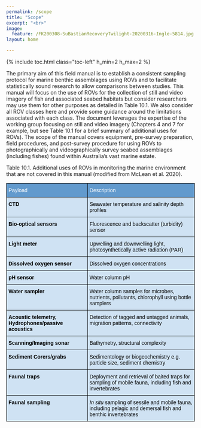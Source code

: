 ```yaml
---
permalink: /scope
title: "Scope"
excerpt: "<br>"
image:
  feature: /FK200308-SuBastianRecoveryTwilight-20200316-Ingle-5814.jpg
layout: home

---
```

{% include toc.html class="toc-left" h_min=2 h_max=2 %}

The primary aim of this field manual is to establish a consistent sampling protocol for marine benthic assemblages using ROVs and to facilitate statistically sound research to allow comparisons between studies. This manual will focus on the use of ROVs for the collection of still and video imagery of fish and associated seabed habitats but consider researchers may use them for other purposes as detailed in Table 10.1. We also consider all ROV classes here and provide some guidance around the limitations associated with each class. The document leverages the expertise of the working group focusing on still and video imagery (Chapters 4 and 7 for example, but see Table 10.1 for a brief summary of additional uses for ROVs). The scope of the manual covers equipment, pre-survey preparation, field procedures, and post-survey procedure for using ROVs to photographically and videographically survey seabed assemblages (including fishes) found within Australia’s vast marine estate.

Table 10.1. Additional uses of ROVs in monitoring the marine environment that are not covered in this manual (modified from McLean et al. 2020).


<style type="text/css">
.tg  {border-collapse:collapse;border-spacing:0;}
.tg td{border-color:black;border-style:solid;border-width:1px;font-family:Arial, sans-serif;font-size:14px;
  overflow:hidden;padding:10px 5px;word-break:normal;}
.tg th{border-color:black;border-style:solid;border-width:1px;font-family:Arial, sans-serif;font-size:14px;
  font-weight:normal;overflow:hidden;padding:10px 5px;word-break:normal;}
.tg .tg-5jfb{background-color:#CFE2F3;text-align:left;vertical-align:top}
.tg .tg-3mv5{background-color:#629ACD;color:#FFF;text-align:left;vertical-align:top}
.tg .tg-q06y{background-color:#CFE2F3;font-weight:bold;text-align:left;vertical-align:top}
.tg .tg-msii{background-color:#CFE2F3;font-style:italic;text-align:left;vertical-align:top}
</style>
<table class="tg">
<thead>
  <tr>
    <th class="tg-3mv5"><span style="font-weight:400;font-style:normal;text-decoration:none;color:#FFF;background-color:transparent">Payload</span></th>
    <th class="tg-3mv5"><span style="font-weight:400;font-style:normal;text-decoration:none;color:#FFF;background-color:transparent">Description</span></th>
  </tr>
</thead>
<tbody>
  <tr>
    <td class="tg-q06y"><span style="font-weight:700;font-style:normal;text-decoration:none;color:#000;background-color:transparent">CTD</span></td>
    <td class="tg-5jfb"><span style="font-weight:400;font-style:normal;text-decoration:none;color:#000;background-color:transparent">Seawater temperature and salinity depth profiles</span></td>
  </tr>
  <tr>
    <td class="tg-q06y"><span style="font-weight:700;font-style:normal;text-decoration:none;color:#000;background-color:transparent">Bio-optical sensors </span></td>
    <td class="tg-5jfb"><span style="font-weight:400;font-style:normal;text-decoration:none;color:#000;background-color:transparent">Fluorescence and backscatter (turbidity) sensor</span></td>
  </tr>
  <tr>
    <td class="tg-q06y"><span style="font-weight:700;font-style:normal;text-decoration:none;color:#000;background-color:transparent">Light meter</span></td>
    <td class="tg-5jfb"><span style="font-weight:400;font-style:normal;text-decoration:none;color:#000;background-color:transparent">Upwelling and downwelling light, photosynthetically active radiation (PAR)</span></td>
  </tr>
  <tr>
    <td class="tg-q06y"><span style="font-weight:700;font-style:normal;text-decoration:none;color:#000;background-color:transparent">Dissolved oxygen sensor</span></td>
    <td class="tg-5jfb"><span style="font-weight:400;font-style:normal;text-decoration:none;color:#000;background-color:transparent">Dissolved oxygen concentrations</span></td>
  </tr>
  <tr>
    <td class="tg-q06y"><span style="font-weight:700;font-style:normal;text-decoration:none;color:#000;background-color:transparent">pH sensor</span></td>
    <td class="tg-5jfb"><span style="font-weight:400;font-style:normal;text-decoration:none;color:#000;background-color:transparent">Water column pH</span></td>
  </tr>
  <tr>
    <td class="tg-q06y"><span style="font-weight:700;font-style:normal;text-decoration:none;color:#000;background-color:transparent">Water sampler</span></td>
    <td class="tg-5jfb"><span style="font-weight:400;font-style:normal;text-decoration:none;color:#000;background-color:transparent">Water column samples for microbes, nutrients, pollutants, chlorophyll using bottle samplers</span></td>
  </tr>
  <tr>
    <td class="tg-q06y"><span style="font-weight:700;font-style:normal;text-decoration:none;color:#000;background-color:transparent">Acoustic telemetry, Hydrophones/passive acoustics</span></td>
    <td class="tg-5jfb"><span style="font-weight:400;font-style:normal;text-decoration:none;color:#000;background-color:transparent">Detection of tagged and untagged animals, migration patterns, connectivity </span></td>
  </tr>
  <tr>
    <td class="tg-q06y"><span style="font-weight:700;font-style:normal;text-decoration:none;color:#000;background-color:transparent">Scanning/Imaging sonar</span></td>
    <td class="tg-5jfb"><span style="font-weight:400;font-style:normal;text-decoration:none;color:#000;background-color:transparent">Bathymetry, structural complexity</span></td>
  </tr>
  <tr>
    <td class="tg-q06y"><span style="font-weight:700;font-style:normal;text-decoration:none;color:#000;background-color:transparent">Sediment Corers/grabs</span></td>
    <td class="tg-5jfb"><span style="font-weight:400;font-style:normal;text-decoration:none;color:#000;background-color:transparent">Sedimentology or biogeochemistry e.g. particle size, sediment chemistry</span></td>
  </tr>
  <tr>
    <td class="tg-q06y"><span style="font-weight:700;font-style:normal;text-decoration:none;color:#000;background-color:transparent">Faunal traps</span></td>
    <td class="tg-5jfb"><span style="font-weight:400;font-style:normal;text-decoration:none;color:#000;background-color:transparent">Deployment and retrieval of baited traps for sampling of mobile fauna, including fish and invertebrates</span></td>
  </tr>
  <tr>
    <td class="tg-q06y"><span style="font-weight:700;font-style:normal;text-decoration:none;color:#000;background-color:transparent">Faunal sampling</span></td>
    <td class="tg-msii"><span style="font-weight:400;font-style:italic;text-decoration:none;color:#000;background-color:transparent">In situ</span><span style="font-weight:400;font-style:normal;text-decoration:none;color:#000;background-color:transparent"> sampling of sessile and mobile fauna, including pelagic and demersal fish and benthic invertebrates</span></td>
  </tr>
</tbody>
</table>
